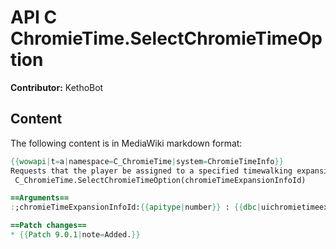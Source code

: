 # API C ChromieTime.SelectChromieTimeOption

**Contributor:** KethoBot

## Content

The following content is in MediaWiki markdown format:

```mediawiki
{{wowapi|t=a|namespace=C_ChromieTime|system=ChromieTimeInfo}}
Requests that the player be assigned to a specified timewalking expansion campaign.
 C_ChromieTime.SelectChromieTimeOption(chromieTimeExpansionInfoId)

==Arguments==
:;chromieTimeExpansionInfoId:{{apitype|number}} : {{dbc|uichromietimeexpansioninfo|UIChromieTimeExpansionInfo.ID}}

==Patch changes==
* {{Patch 9.0.1|note=Added.}}
```